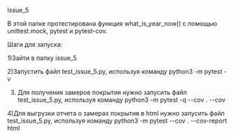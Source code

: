 Issue_5

В этой папке протестирована функция what_is_year_now() с помощью unittest.mock, pytest и pytest-cov.

Шаги для запуска:

1)Зайти в папку issue_5

2)Запустить файл test_issue_5.py, используя команду python3 -m pytest -v 


3) Для получения замеров покрытия нужно запусить файл test_issue_5.py, используя команду python3 -m pytest -q --cov . --cov

4)Для выгрузки отчета о замерах покрытия в html нужно запусить файл test_issue_5.py, используя команду python3 -m pytest --cov . --cov-report html
